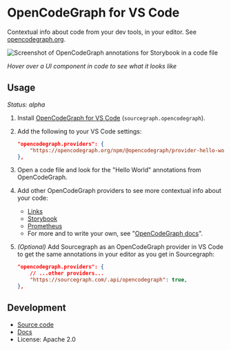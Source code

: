 # OpenCodeGraph for VS Code

<!-- Published to https://marketplace.visualstudio.com/items?itemName=sourcegraph.opencodegraph -->

Contextual info about code from your dev tools, in your editor. See [opencodegraph.org](https://opencodegraph.org).

![Screenshot of OpenCodeGraph annotations for Storybook in a code file](https://storage.googleapis.com/sourcegraph-assets/blog/screencast-vscode-storybook-v0.gif)

_Hover over a UI component in code to see what it looks like_

## Usage

_Status: alpha_

<!-- Keep in sync with web/content/docs/start.mdx -->

<!-- prettier-ignore -->
1. Install [OpenCodeGraph for VS Code](https://marketplace.visualstudio.com/items?itemName=sourcegraph.opencodegraph) (`sourcegraph.opencodegraph`).
1. Add the following to your VS Code settings:
      ```json
      "opencodegraph.providers": {
          "https://opencodegraph.org/npm/@opencodegraph/provider-hello-world": true,
      },
      ```
1. Open a code file and look for the "Hello World" annotations from OpenCodeGraph.
1. Add other OpenCodeGraph providers to see more contextual info about your code:
   - [Links](https://opencodegraph.org/docs/providers/links)
   - [Storybook](https://opencodegraph.org/docs/providers/storybook)
   - [Prometheus](https://opencodegraph.org/docs/providers/prometheus)
   - For more and to write your own, see "[OpenCodeGraph docs](https://opencodegraph.org/docs/start)".
1. _(Optional)_ Add Sourcegraph as an OpenCodeGraph provider in VS Code to get the same annotations in your editor as you get in Sourcegraph:

    ```json
    "opencodegraph.providers": {
        // ...other providers...
        "https://sourcegraph.com/.api/opencodegraph": true,
    },
    ```

## Development

- [Source code](https://sourcegraph.com/github.com/sourcegraph/opencodegraph/-/tree/client/vscode)
- [Docs](https://opencodegraph.org/docs/clients/vscode)
- License: Apache 2.0
